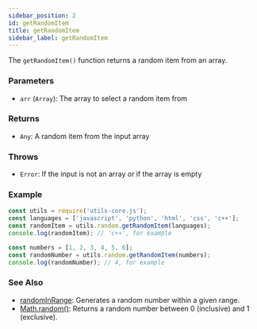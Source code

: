 ```yaml
---
sidebar_position: 2
id: getRandomItem
title: getRandomItem
sidebar_label: getRandomItem
---
```


The `getRandomItem()` function returns a random item from an array.
### Parameters

- `arr` (`Array`): The array to select a random item from

### Returns

- `Any`: A random item from the input array

### Throws

- `Error`: If the input is not an array or if the array is empty

### Example

```js
const utils = require('utils-core.js');
const languages = ['javascript', 'python', 'html', 'css', 'c++'];
const randomItem = utils.random.getRandomItem(languages);
console.log(randomItem); // 'c++', for example

const numbers = [1, 2, 3, 4, 5, 6];
const randomNumber = utils.random.getRandomItem(numbers);
console.log(randomNumber); // 4, for example
```

### See Also
- [randomInRange](/docs/random/randomInRange): Generates a random number within a given range.
- [Math.random()](https://developer.mozilla.org/en-US/docs/Web/JavaScript/Reference/Global_Objects/Math/random): Returns a random number between 0 (inclusive) and 1 (exclusive).
